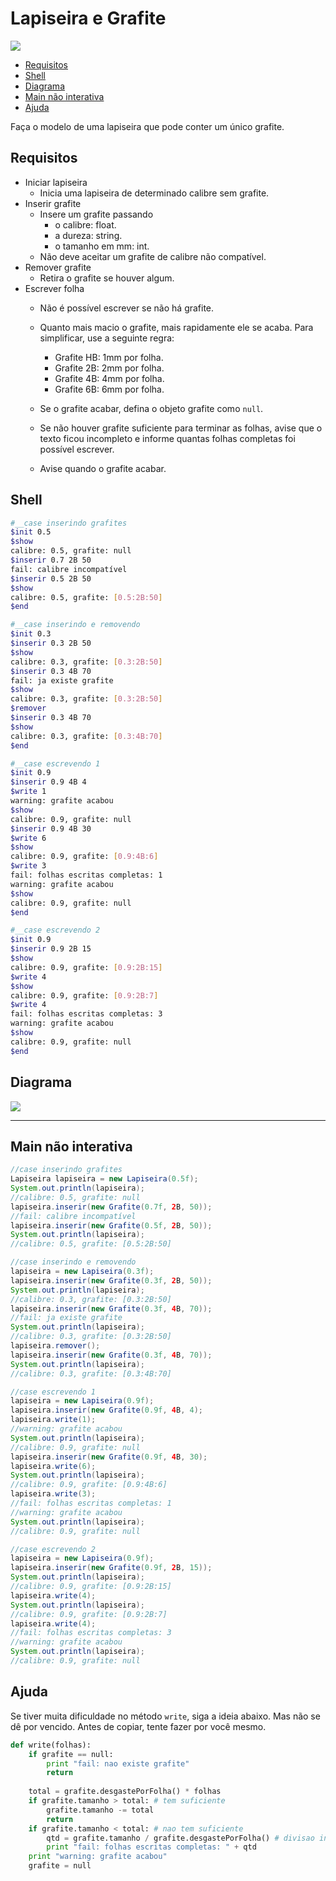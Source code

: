 # Lapiseira e Grafite
![](figura.jpg)

<!--TOC_BEGIN-->
- [Requisitos](#requisitos)
- [Shell](#shell)
- [Diagrama](#diagrama)
- [Main não interativa](#main-não-interativa)
- [Ajuda](#ajuda)

<!--TOC_END-->

Faça o modelo de uma lapiseira que pode conter um único grafite.

## Requisitos
- Iniciar lapiseira
    - Inicia uma lapiseira de determinado calibre sem grafite.
- Inserir grafite
    - Insere um grafite passando
        - o calibre: float.
        - a dureza: string.
        - o tamanho em mm: int.
    - Não deve aceitar um grafite de calibre não compatível.
- Remover grafite
    - Retira o grafite se houver algum.
- Escrever folha
    - Não é possível escrever se não há grafite.
    - Quanto mais macio o grafite, mais rapidamente ele se acaba. Para simplificar, use a seguinte regra:
        - Grafite HB: 1mm por folha.
        - Grafite 2B: 2mm por folha.
        - Grafite 4B: 4mm por folha.
        - Grafite 6B: 6mm por folha.
        
    - Se o grafite acabar, defina o objeto grafite como `null`.
    - Se não houver grafite suficiente para terminar as folhas, avise que o texto ficou incompleto e informe quantas folhas completas foi possível escrever.
    - Avise quando o grafite acabar.


## Shell

```bash
#__case inserindo grafites
$init 0.5
$show
calibre: 0.5, grafite: null
$inserir 0.7 2B 50
fail: calibre incompatível
$inserir 0.5 2B 50
$show
calibre: 0.5, grafite: [0.5:2B:50]
$end
```

```bash
#__case inserindo e removendo
$init 0.3
$inserir 0.3 2B 50
$show
calibre: 0.3, grafite: [0.3:2B:50]
$inserir 0.3 4B 70
fail: ja existe grafite
$show
calibre: 0.3, grafite: [0.3:2B:50]
$remover
$inserir 0.3 4B 70
$show
calibre: 0.3, grafite: [0.3:4B:70]
$end
```

```bash
#__case escrevendo 1
$init 0.9
$inserir 0.9 4B 4
$write 1
warning: grafite acabou
$show
calibre: 0.9, grafite: null
$inserir 0.9 4B 30
$write 6
$show
calibre: 0.9, grafite: [0.9:4B:6]
$write 3
fail: folhas escritas completas: 1
warning: grafite acabou
$show
calibre: 0.9, grafite: null
$end
```

```bash
#__case escrevendo 2
$init 0.9
$inserir 0.9 2B 15
$show
calibre: 0.9, grafite: [0.9:2B:15]
$write 4
$show
calibre: 0.9, grafite: [0.9:2B:7]
$write 4
fail: folhas escritas completas: 3
warning: grafite acabou
$show
calibre: 0.9, grafite: null
$end
```


## Diagrama

![](diagrama.png)

***
## Main não interativa
```java
//case inserindo grafites
Lapiseira lapiseira = new Lapiseira(0.5f);
System.out.println(lapiseira);
//calibre: 0.5, grafite: null
lapiseira.inserir(new Grafite(0.7f, 2B, 50));
//fail: calibre incompatível
lapiseira.inserir(new Grafite(0.5f, 2B, 50));
System.out.println(lapiseira);
//calibre: 0.5, grafite: [0.5:2B:50]

//case inserindo e removendo
lapiseira = new Lapiseira(0.3f);
lapiseira.inserir(new Grafite(0.3f, 2B, 50));
System.out.println(lapiseira);
//calibre: 0.3, grafite: [0.3:2B:50]
lapiseira.inserir(new Grafite(0.3f, 4B, 70));
//fail: ja existe grafite
System.out.println(lapiseira);
//calibre: 0.3, grafite: [0.3:2B:50]
lapiseira.remover();
lapiseira.inserir(new Grafite(0.3f, 4B, 70));
System.out.println(lapiseira);
//calibre: 0.3, grafite: [0.3:4B:70]

//case escrevendo 1
lapiseira = new Lapiseira(0.9f);
lapiseira.inserir(new Grafite(0.9f, 4B, 4);
lapiseira.write(1);
//warning: grafite acabou
System.out.println(lapiseira);
//calibre: 0.9, grafite: null
lapiseira.inserir(new Grafite(0.9f, 4B, 30);
lapiseira.write(6);
System.out.println(lapiseira);
//calibre: 0.9, grafite: [0.9:4B:6]
lapiseira.write(3);
//fail: folhas escritas completas: 1
//warning: grafite acabou
System.out.println(lapiseira);
//calibre: 0.9, grafite: null

//case escrevendo 2
lapiseira = new Lapiseira(0.9f);
lapiseira.inserir(new Grafite(0.9f, 2B, 15));
System.out.println(lapiseira);
//calibre: 0.9, grafite: [0.9:2B:15]
lapiseira.write(4);
System.out.println(lapiseira);
//calibre: 0.9, grafite: [0.9:2B:7]
lapiseira.write(4);
//fail: folhas escritas completas: 3
//warning: grafite acabou
System.out.println(lapiseira);
//calibre: 0.9, grafite: null

```

## Ajuda

Se tiver muita dificuldade no método `write`, siga a ideia abaixo. Mas não se dê por vencido. Antes de copiar, tente fazer por você mesmo.

```python
def write(folhas):
    if grafite == null:
        print "fail: nao existe grafite"
        return
    
    total = grafite.desgastePorFolha() * folhas
    if grafite.tamanho > total: # tem suficiente
        grafite.tamanho -= total
        return
    if grafite.tamanho < total: # nao tem suficiente
        qtd = grafite.tamanho / grafite.desgastePorFolha() # divisao inteira
        print "fail: folhas escritas completas: " + qtd
    print "warning: grafite acabou"
    grafite = null
```